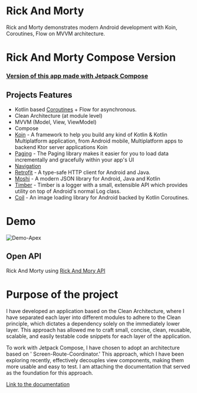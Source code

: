 # Rick And Morty

Rick and Morty demonstrates modern Android development with Koin, Coroutines, Flow on MVVM
architecture.

# Rick And Morty Compose Version

### [Version of this app made with Jetpack Compose ](https://github.com/herroldreal/apex)

## Projects Features

- Kotlin based [Coroutines](https://github.com/Kotlin/kotlinx.coroutines) + Flow for asynchronous.
- Clean Architecture (at module level)
- MVVM (Model, View, ViewModel)
- Compose
- [Koin](https://insert-koin.io/docs/quickstart/android-compose/) - A framework to help you build
  any kind of Kotlin & Kotlin Multiplatform application, from Android mobile, Multiplatform apps to
  backend Ktor server applications Koin
- [Paging](https://developer.android.com/topic/libraries/architecture/paging/v3-overview) - The
  Paging library makes it easier for you to load data incrementally and gracefully within your app's
  UI
- [Navigation](https://developer.android.com/guide/navigation)
- [Retrofit](https://github.com/square/retrofit) - A type-safe HTTP client for Android and Java.
- [Moshi](https://github.com/square/moshi) - A modern JSON library for Android, Java and Kotlin
- [Timber](https://github.com/JakeWharton/timber) - Timber is a logger with a small, extensible API
  which provides utility on top of Android's normal Log class.
- [Coil](https://github.com/coil-kt/coil) - An image loading library for Android backed by Kotlin
  Coroutines.

# Demo

![Demo-Apex](https://media3.giphy.com/media/GpHUnLsnDrCVEptUuI/giphy.gif)

## Open API

Rick And Morty using [Rick And Mory API](https://rickandmortyapi.com/)

# Purpose of the project

I have developed an application based on the Clean Architecture, where I have separated each layer
into different modules to adhere to the Clean principle, which dictates a dependency solely on the
immediately lower layer. This approach has allowed me to craft small, concise, clean, reusable,
scalable, and easily testable code snippets for each layer of the application.

To work with Jetpack Compose, I have chosen to adopt an architecture based on '
Screen-Route-Coordinator.' This approach, which I have been exploring recently, effectively
decouples view components, making them more usable and easy to test. I am attaching the
documentation that served as the foundation for this approach.

[Link to the documentation](https://levinzonr.github.io/compose-ui-arch-docs/)
